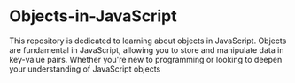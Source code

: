 # Objects-in-JavaScript
This repository is dedicated to learning about objects in JavaScript. Objects are fundamental in JavaScript, allowing you to store and manipulate data in key-value pairs. Whether you're new to programming or looking to deepen your understanding of JavaScript objects
